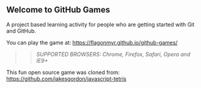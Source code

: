 ## Welcome to GitHub Games

A project based learning activity for people who are getting started with Git and GitHub.

You can play the game at: https://flagonmyr.github.io/github-games/

>> _*SUPPORTED BROWSERS*: Chrome, Firefox, Safari, Opera and IE9+_

This fun open source game was cloned from: https://github.com/jakesgordon/javascript-tetris
